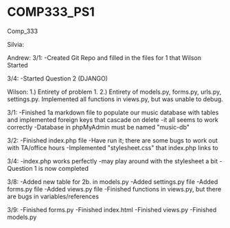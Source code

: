 # COMP333_PS1
Comp_333

Silvia:

Andrew:
3/1:
-Created Git Repo and filled in the files for 1 that Wilson Started

3/4:
-Started Question 2 (DJANGO)

Wilson:
1.) Entirety of problem 1.
2.) Entirety of models.py, forms.py, urls.py, settings.py.  Implemented all functions in views.py, but was unable to debug.

3/1:
-Finished 1a markdown file to populate our music database with tables and implemented foreign keys that cascade on delete
-it all seems to work correctly
-Database in phpMyAdmin must be named "music-db"

3/2:
-Finished index.php file
-Have run it; there are some bugs to work out with TA/office hours
-Implemented "stylesheet.css" that index.php links to

3/4:
-index.php works perfectly
-may play around with the stylesheet a bit
-Question 1 is now completed

3/8:
-Added new table for 2b. in models.py
-Added settings.py file
-Added forms.py file
-Added views.py file
-Finished functions in views.py, but there are bugs in variables/references

3/9:
-Finished forms.py
-Finished index.html
-Finished views.py
-Finished models.py
